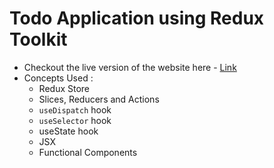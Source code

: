 # Todo Application using Redux Toolkit
- Checkout the live version of the website here - [Link](https://todo-app-redux-toolkit-pk.netlify.app/)
- Concepts Used :
  - Redux Store
  - Slices, Reducers and Actions
  - `useDispatch` hook
  - `useSelector` hook
  - useState hook
  - JSX
  - Functional Components
